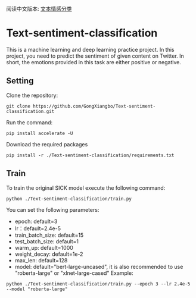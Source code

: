 阅读中文版本: [文本情感分类](README.zh.md)
# Text-sentiment-classification
This is a machine learning and deep learning practice project. In this project, you need to predict the sentiment of given content on Twitter. In short, the emotions provided in this task are either positive or negative.

## Setting
Clone the repository:
```
git clone https://github.com/GongXiangbo/Text-sentiment-classification.git
```
Run the command:
```
pip install accelerate -U
```
Download the required packages
```
pip install -r ./Text-sentiment-classification/requirements.txt
```

## Train
To train the original SICK model execute the following command: 
```
python ./Text-sentiment-classification/train.py 
```
You can set the following parameters:

- epoch: default=3
- lr：default=2.4e-5
- train_batch_size: default=15
- test_batch_size: default=1
- warm_up: default=1000
- weight_decay: default=1e-2
- max_len: default=128
- model: default="bert-large-uncased", it is also recommended to use "roberta-large" or "xlnet-large-cased"
Example:
```
python ./Text-sentiment-classification/train.py --epoch 3 --lr 2.4e-5 --model "roberta-large"
```

